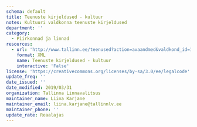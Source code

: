 ```yaml
---
schema: default
title: Teenuste kirjeldused - kultuur
notes: Kultuuri valdkonna teenuste kirjeldused
department: ''
category:
  - Piirkonnad ja linnad
resources:
  - url: 'http://www.tallinn.ee/teenused?action=avaandmed&valdkond_id=15'
    format: XML
    name: Teenuste kirjeldused - kultuur
    interactive: 'False'
license: 'https://creativecommons.org/licenses/by-sa/3.0/ee/legalcode'
update_freq: ''
date_issued: ''
date_modified: 2019/03/31
organization: Tallinna Linnavalitsus
maintainer_name: Liina Karjane
maintainer_email: liina.karjane@tallinnlv.ee
maintainer_phone: ''
update_rate: Reaalajas
---
```

